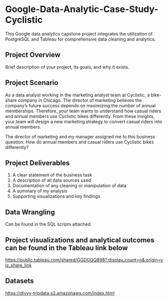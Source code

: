 # Google-Data-Analytic-Case-Study-Cyclistic
This Google data analytics capstone project integrates the utilization of PostgreSQL and Tableau for comprehensive data cleaning and analytics.

## Project Overview
Brief description of your project, its goals, and why it exists.

## Project Scenario
As a data analyst working in the marketing analyst team at Cyclistic, a bike-share company in Chicago. The director of
marketing believes the company’s future success depends on maximizing the number of annual memberships. Therefore, your
team wants to understand how casual riders and annual members use Cyclistic bikes differently. From these insights, your team will
design a new marketing strategy to convert casual riders into annual members.

The director of marketing and my manager assigned me to this business question: How do annual members and casual riders use Cyclistic bikes differently?

## Project Deliverables
1. A clear statement of the business task
2. A description of all data sources used
3. Documentation of any cleaning or manipulation of data
4. A summary of my analysis
5. Supporting visualizations and key findings

## Data Wrangling
Can be found in the SQL scripts attached.

## Project visualizations and analytical outcomes can be found in the Tableau link below
https://public.tableau.com/shared/GGDGQQ898?:display_count=n&:origin=viz_share_link

## Datasets
https://divvy-tripdata.s3.amazonaws.com/index.html


